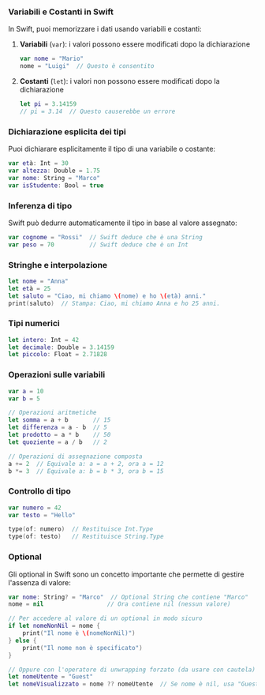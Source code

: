 ### Variabili e Costanti in Swift

In Swift, puoi memorizzare i dati usando variabili e costanti:

1. **Variabili** (`var`): i valori possono essere modificati dopo la dichiarazione
   ```swift
   var nome = "Mario"
   nome = "Luigi"  // Questo è consentito
   ```

2. **Costanti** (`let`): i valori non possono essere modificati dopo la dichiarazione
   ```swift
   let pi = 3.14159
   // pi = 3.14  // Questo causerebbe un errore
   ```

### Dichiarazione esplicita dei tipi

Puoi dichiarare esplicitamente il tipo di una variabile o costante:

```swift
var età: Int = 30
var altezza: Double = 1.75
var nome: String = "Marco"
var isStudente: Bool = true
```

### Inferenza di tipo

Swift può dedurre automaticamente il tipo in base al valore assegnato:

```swift
var cognome = "Rossi"  // Swift deduce che è una String
var peso = 70          // Swift deduce che è un Int
```

### Stringhe e interpolazione

```swift
let nome = "Anna"
let età = 25
let saluto = "Ciao, mi chiamo \(nome) e ho \(età) anni."
print(saluto)  // Stampa: Ciao, mi chiamo Anna e ho 25 anni.
```

### Tipi numerici

```swift
let intero: Int = 42
let decimale: Double = 3.14159
let piccolo: Float = 2.71828
```

### Operazioni sulle variabili

```swift
var a = 10
var b = 5

// Operazioni aritmetiche
let somma = a + b       // 15
let differenza = a - b  // 5
let prodotto = a * b    // 50
let quoziente = a / b   // 2

// Operazioni di assegnazione composta
a += 2  // Equivale a: a = a + 2, ora a = 12
b *= 3  // Equivale a: b = b * 3, ora b = 15
```

### Controllo di tipo

```swift
var numero = 42
var testo = "Hello"

type(of: numero)  // Restituisce Int.Type
type(of: testo)   // Restituisce String.Type
```

### Optional

Gli optional in Swift sono un concetto importante che permette di gestire l'assenza di valore:

```swift
var nome: String? = "Marco"  // Optional String che contiene "Marco"
nome = nil                  // Ora contiene nil (nessun valore)

// Per accedere al valore di un optional in modo sicuro
if let nomeNonNil = nome {
    print("Il nome è \(nomeNonNil)")
} else {
    print("Il nome non è specificato")
}

// Oppure con l'operatore di unwrapping forzato (da usare con cautela)
let nomeUtente = "Guest"
let nomeVisualizzato = nome ?? nomeUtente  // Se nome è nil, usa "Guest"
```